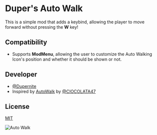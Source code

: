 
# Duper's Auto Walk

This is a simple mod that adds a keybind, allowing the player to move forward without pressing the **W** key!


## Compatibility

- Supports **ModMenu**, allowing the user to customize the Auto Walking Icon's position and whether it should be shown or not.
## Developer

- [@Dupernite](https://www.github.com/dupernite)
- Inspired by [AutoWalk](https://modrinth.com/mod/autowalk) by [@CIOCOLATA47](https://modrinth.com/user/CIOCOLATA47)


## License

[MIT](https://choosealicense.com/licenses/mit/)

![Auto Walk](https://i.imgur.com/BaV9xl8.gif)
